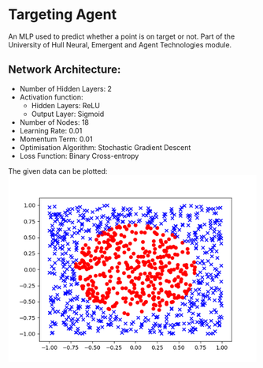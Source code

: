 # Targeting Agent

An MLP used to predict whether a point is on target or not. Part of the University of Hull Neural, Emergent and Agent Technologies module.

## Network Architecture:
* Number of Hidden Layers: 2 
* Activation function:
  * Hidden Layers: ReLU
  * Output Layer: Sigmoid
* Number of Nodes: 18 
* Learning Rate: 0.01 
* Momentum Term: 0.01 
* Optimisation Algorithm: Stochastic Gradient Descent 
* Loss Function: Binary Cross-entropy

The given data can be plotted:
![Plot of data](https://github.com/DWhettam/Targeting-Agent/blob/master/Target.png)
